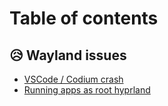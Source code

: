 # Table of contents

## 😥 Wayland issues

* [VSCode / Codium crash](README.md)
* [Running apps as root hyprland](wayland-issues/running-apps-as-root-hyprland.md)
